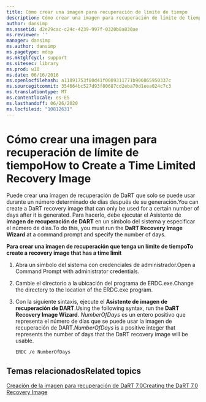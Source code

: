 ```yaml
---
title: Cómo crear una imagen para recuperación de límite de tiempo
description: Cómo crear una imagen para recuperación de límite de tiempo
author: dansimp
ms.assetid: d2e29cac-c24c-4239-997f-0320b8a830ae
ms.reviewer: ''
manager: dansimp
ms.author: dansimp
ms.pagetype: mdop
ms.mktglfcycl: support
ms.sitesec: library
ms.prod: w10
ms.date: 06/16/2016
ms.openlocfilehash: a11891753f80d41f0089311771b906865950337c
ms.sourcegitcommit: 354664bc527d93f80687cd2eba70d1eea024c7c3
ms.translationtype: MT
ms.contentlocale: es-ES
ms.lasthandoff: 06/26/2020
ms.locfileid: "10812631"
---
```

# <span data-ttu-id="ea42d-103">Cómo crear una imagen para recuperación de límite de tiempo</span><span class="sxs-lookup"><span data-stu-id="ea42d-103">How to Create a Time Limited Recovery Image</span></span>


<span data-ttu-id="ea42d-104">Puede crear una imagen de recuperación de DaRT que solo se puede usar durante un número determinado de días después de su generación.</span><span class="sxs-lookup"><span data-stu-id="ea42d-104">You can create a DaRT recovery image that can only be used for a certain number of days after it is generated.</span></span> <span data-ttu-id="ea42d-105">Para hacerlo, debe ejecutar el Asistente de **imagen de recuperación de DART** en un símbolo del sistema y especificar el número de días.</span><span class="sxs-lookup"><span data-stu-id="ea42d-105">To do this, you must run the **DaRT Recovery Image Wizard** at a command prompt and specify the number of days.</span></span>

**<span data-ttu-id="ea42d-106">Para crear una imagen de recuperación que tenga un límite de tiempo</span><span class="sxs-lookup"><span data-stu-id="ea42d-106">To create a recovery image that has a time limit</span></span>**

1.  <span data-ttu-id="ea42d-107">Abra un símbolo del sistema con credenciales de administrador.</span><span class="sxs-lookup"><span data-stu-id="ea42d-107">Open a Command Prompt with administrator credentials.</span></span>

2.  <span data-ttu-id="ea42d-108">Cambie el directorio a la ubicación del programa de ERDC.exe.</span><span class="sxs-lookup"><span data-stu-id="ea42d-108">Change the directory to the location of the ERDC.exe program.</span></span>

3.  <span data-ttu-id="ea42d-109">Con la siguiente sintaxis, ejecute el **Asistente de imagen de recuperación de DART**.</span><span class="sxs-lookup"><span data-stu-id="ea42d-109">Using the following syntax, run the **DaRT Recovery Image Wizard**.</span></span> <span data-ttu-id="ea42d-110">*NumberOfDays* es un entero positivo que representa el número de días que se puede usar la imagen de recuperación de DART.</span><span class="sxs-lookup"><span data-stu-id="ea42d-110">*NumberOfDays* is a positive integer that represents the number of days that the DaRT recovery image will be usable.</span></span>

    ``` syntax
    ERDC /e NumberOfDays
    ```

## <span data-ttu-id="ea42d-111">Temas relacionados</span><span class="sxs-lookup"><span data-stu-id="ea42d-111">Related topics</span></span>


[<span data-ttu-id="ea42d-112">Creación de la imagen para recuperación de DaRT 7.0</span><span class="sxs-lookup"><span data-stu-id="ea42d-112">Creating the DaRT 7.0 Recovery Image</span></span>](creating-the-dart-70-recovery-image-dart-7.md)

 

 






